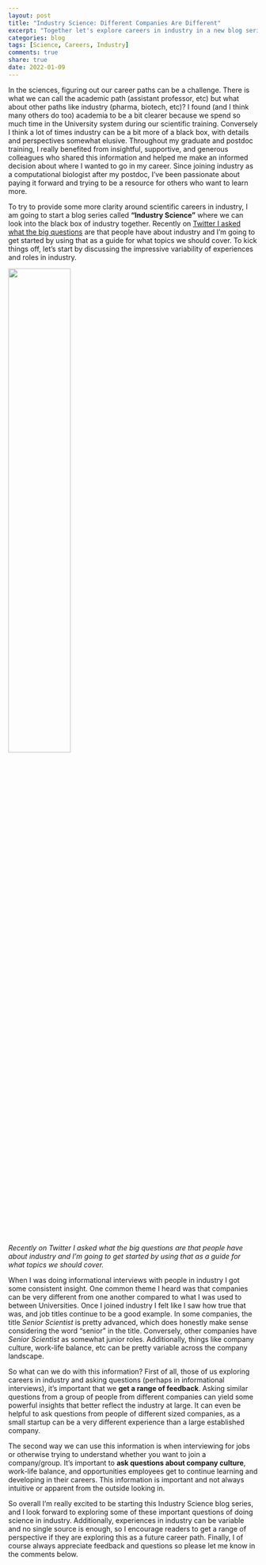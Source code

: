 ```yaml
---
layout: post
title: "Industry Science: Different Companies Are Different"
excerpt: "Together let's explore careers in industry in a new blog series."
categories: blog
tags: [Science, Careers, Industry]
comments: true
share: true
date: 2022-01-09
---
```


In the sciences, figuring out our career paths can be a challenge. There is what we can call the academic path (assistant professor, etc) but what about other paths like industry (pharma, biotech, etc)? I found (and I think many others do too) academia to be a bit clearer because we spend so much time in the University system during our scientific training. Conversely I think a lot of times industry can be a bit more of a black box, with details and perspectives somewhat elusive. Throughout my graduate and postdoc training, I really benefited from insightful, supportive, and generous colleagues who shared this information and helped me make an informed decision about where I wanted to go in my career. Since joining industry as a computational biologist after my postdoc, I’ve been passionate about paying it forward and trying to be a resource for others who want to learn more.

To try to provide some more clarity around scientific careers in industry, I am going to start a blog series called **“Industry Science”** where we can look into the black box of industry together. Recently on [Twitter I asked what the big questions](https://twitter.com/iprophage/status/1477711597514727430) are that people have about industry and I’m going to get started by using that as a guide for what topics we should cover. To kick things off, let’s start by discussing the impressive variability of experiences and roles in industry.

<img src="../../../images/20220109-tweet.png"  align="center" width="50%">

*Recently on Twitter I asked what the big questions are that people have about industry and I’m going to get started by using that as a guide for what topics we should cover.*

When I was doing informational interviews with people in industry I got some consistent insight. One common theme I heard was that companies can be very different from one another compared to what I was used to between Universities. Once I joined industry I felt like I saw how true that was, and job titles continue to be a good example. In some companies, the title *Senior Scientist* is pretty advanced, which does honestly make sense considering the word “senior” in the title. Conversely, other companies have *Senior Scientist* as somewhat junior roles. Additionally, things like company culture, work-life balance, etc can be pretty variable across the company landscape.

So what can we do with this information? First of all, those of us exploring careers in industry and asking questions (perhaps in informational interviews), it’s important that we **get a range of feedback**. Asking similar questions from a group of people from different companies can yield some powerful insights that better reflect the industry at large. It can even be helpful to ask questions from people of different sized companies, as a small startup can be a very different experience than a large established company.

The second way we can use this information is when interviewing for jobs or otherwise trying to understand whether you want to join a company/group. It’s important to **ask questions about company culture**, work-life balance, and opportunities employees get to continue learning and developing in their careers. This information is important and not always intuitive or apparent from the outside looking in.

So overall I’m really excited to be starting this Industry Science blog series, and I look forward to exploring some of these important questions of doing science in industry. Additionally, experiences in industry can be variable and no single source is enough, so I encourage readers to get a range of perspective if they are exploring this as a future career path. Finally, I of course always appreciate feedback and questions so please let me know in the comments below.

